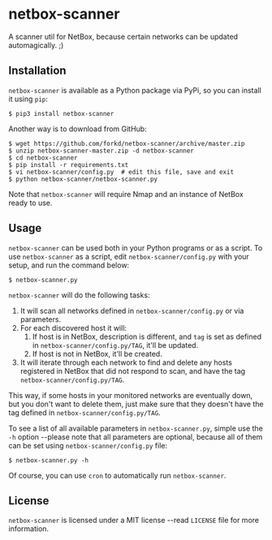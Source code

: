 # netbox-scanner
A scanner util for NetBox, because certain networks can be updated automagically.  ;)

## Installation
`netbox-scanner` is available as a Python package via PyPi, so you can install it using `pip`:

    $ pip3 install netbox-scanner

Another way is to download from GitHub:

    $ wget https://github.com/forkd/netbox-scanner/archive/master.zip
    $ unzip netbox-scanner-master.zip -d netbox-scanner
    $ cd netbox-scanner
    $ pip install -r requirements.txt
    $ vi netbox-scanner/config.py  # edit this file, save and exit
    $ python netbox-scanner/netbox-scanner.py

Note that `netbox-scanner` will require Nmap and an instance of NetBox ready to use.

## Usage
`netbox-scanner` can be used both in your Python programs or as a script.  To use `netbox-scanner` as a script, edit `netbox-scanner/config.py` with your setup, and run the command below:

    $ netbox-scanner.py

`netbox-scanner` will do the following tasks:

1. It will scan all networks defined in `netbox-scanner/config.py` or via parameters.
2. For each discovered host it will:
    1. If host is in NetBox, description is different, and `tag` is set as defined in `netbox-scanner/config.py/TAG`, it'll be updated.
    2. If host is not in NetBox, it'll be created.
3. It will iterate through each network to find and delete any hosts registered in NetBox that did not respond to scan, and have the tag `netbox-scanner/config.py/TAG`.

This way, if some hosts in your monitored networks are eventually down, but you don't want to delete them, just make sure that they doesn't have the tag defined in `netbox-scanner/config.py/TAG`.

To see a list of all available parameters in `netbox-scanner.py`, simple use the `-h` option --please note that all parameters are optional, because all of them can be set using `netbox-scanner/config.py` file:

    $ netbox-scanner.py -h

Of course, you can use `cron` to automatically run `netbox-scanner`.

## License
`netbox-scanner` is licensed under a MIT license --read `LICENSE` file for more information.

